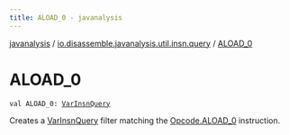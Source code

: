 ```yaml
---
title: ALOAD_0 - javanalysis
---
```


[javanalysis](../index.html) / [io.disassemble.javanalysis.util.insn.query](index.html) / [ALOAD_0](./-a-l-o-a-d_0.html)

# ALOAD_0

`val ALOAD_0: `[`VarInsnQuery`](-var-insn-query/index.html)

Creates a [VarInsnQuery](-var-insn-query/index.html) filter matching the [Opcode.ALOAD_0](#) instruction.

